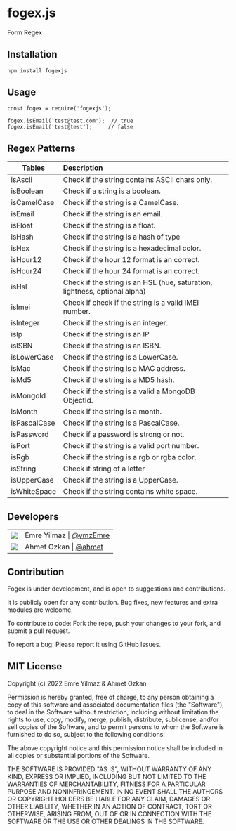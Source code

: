 # fogex.js

Form Regex

## Installation

```
npm install fogexjs
```

## Usage

```
const fogex = require('fogexjs');
```

```
fogex.isEmail('test@test.com');  // true
fogex.isEmail('test@test');     // false
```

## Regex Patterns

| Tables           | Description                                                                |
| ---------------- | :------------------------------------------------------------------------- |
| isAscii          | Check if the string contains ASCII chars only.                             |
| isBoolean        | Check if a string is a boolean.                                            |
| isCamelCase      | Check if the string is a CamelCase.                                        |
| isEmail          | Check if the string is an email.                                           |
| isFloat          | Check if the string is a float.                                            |
| isHash           | Check if the string is a hash of type                                      |
| isHex            | Check if the string is a hexadecimal color.                                |
| isHour12         | Check if the hour 12 format is an correct.                                 |
| isHour24         | Check if the hour 24 format is an correct.                                 |
| isHsl            | Check if the string is an HSL (hue, saturation, lightness, optional alpha) |
| isImei           | Check if check if the string is a valid IMEI number.                       |
| isInteger        | Check if the string is an integer.                                         |
| isIp             | Check if the string is an IP                                               |
| isISBN           | Check if the string is an ISBN.                                            |
| isLowerCase      | Check if the string is a LowerCase.                                        |
| isMac            | Check if the string is a MAC address.                                      |
| isMd5            | Check if the string is a MD5 hash.                                         |
| isMongoId        | Check if the string is a valid a MongoDB ObjectId.                         |
| isMonth          | Check if the string is a month.                                            |
| isPascalCase     | Check if the string is a PascalCase.                                       |
| isPassword       | Check if a password is strong or not.                                      |
| isPort           | Check if the string is a valid port number.                                |
| isRgb            | Check if the string is a rgb or rgba color.                                |
| isString         | Check if string of a letter                                                |
| isUpperCase      | Check if the string is a UpperCase.                                        |
| isWhiteSpace     | Check if the string contains white space.                                  |

## Developers

|                                                           |                                                       |
| --------------------------------------------------------- | ----------------------------------------------------- |
| ![](https://avatars.githubusercontent.com/u/19785698?v=4) | Emre Yilmaz \| [@ymzEmre](https://github.com/ymzEmre) |
| ![](https://avatars.githubusercontent.com/u/39124676?v=4) | Ahmet Ozkan \| [@ahmet](https://github.com/ahmet021)  |

## Contribution

Fogex is under development, and is open to suggestions and contributions.

It is publicly open for any contribution. Bug fixes, new features and extra modules are welcome.

To contribute to code: Fork the repo, push your changes to your fork, and submit a pull request.

To report a bug: Please report it using GitHub Issues.

## MIT License

Copyright (c) 2022 Emre Yilmaz & Ahmet Ozkan

Permission is hereby granted, free of charge, to any person obtaining a copy of this software and associated documentation files (the "Software"), to deal in the Software without restriction, including without limitation the rights to use, copy, modify, merge, publish, distribute, sublicense, and/or sell copies of the Software, and to permit persons to whom the Software is furnished to do so, subject to the following conditions:

The above copyright notice and this permission notice shall be included in all copies or substantial portions of the Software.

THE SOFTWARE IS PROVIDED "AS IS", WITHOUT WARRANTY OF ANY KIND, EXPRESS OR IMPLIED, INCLUDING BUT NOT LIMITED TO THE WARRANTIES OF MERCHANTABILITY, FITNESS FOR A PARTICULAR PURPOSE AND NONINFRINGEMENT. IN NO EVENT SHALL THE AUTHORS OR COPYRIGHT HOLDERS BE LIABLE FOR ANY CLAIM, DAMAGES OR OTHER LIABILITY, WHETHER IN AN ACTION OF CONTRACT, TORT OR OTHERWISE, ARISING FROM, OUT OF OR IN CONNECTION WITH THE SOFTWARE OR THE USE OR OTHER DEALINGS IN THE SOFTWARE.
